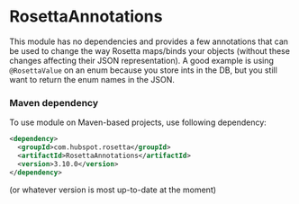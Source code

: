 # RosettaAnnotations

This module has no dependencies and provides a few annotations that can be used to change the way Rosetta maps/binds your objects (without these changes affecting their JSON representation). A good example is using `@RosettaValue` on an enum because you store ints in the DB, but you still want to return the enum names in the JSON.

### Maven dependency

To use module on Maven-based projects, use following dependency:

```xml
<dependency>
  <groupId>com.hubspot.rosetta</groupId>
  <artifactId>RosettaAnnotations</artifactId>
  <version>3.10.0</version>
</dependency>
```

(or whatever version is most up-to-date at the moment)
